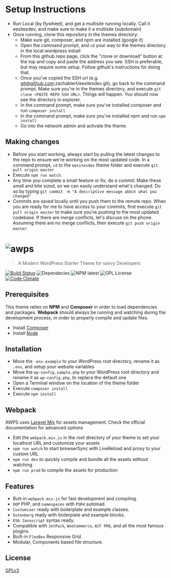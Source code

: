 # Setup Instructions

* Run Local (by flywheel), and get a multisite running locally. Call it eesitesdev, and make sure to make it a multisite (subdomain)
* Once running, clone this repository in the themes directory:
  * Make sure git, composer, and npm are installed (google it)
  * Open the command prompt, and `cd` your way to the themes directory in the local wordpress install
  * From this github repo page, click the "clone or download" button at the top and copy and paste the address you see. SSH is preferable, but may require some setup. Follow github's instructions for doing that.
  * Once you've copied the SSH url (e.g. git@github.com:zachablert/eesitesdev.git), go back to the command prompt. Make sure you're in the themes directory, and execute `git clone <PASTE REPO SSH URL>`. Things will happen. You should now see the directory in explorer.
  * In the command prompt, make sure you've installed composer and run `composer install`
  * In the command prompt, make sure you've installed npm and run `npm install`
  * Go into the network admin and activate the theme.

## Making changes

* Before you start working, always start by pulling the latest changes to the repo to ensure we're working on the most updated code. In a command prompt, `cd` to the `eesitesdev` theme folder and execute `git pull origin master`
* Execute `npm run watch`.
* Any time you complete a small feature or fix, do a commit. Make these small and bite sized, so we can easily understand what's changed. Do so by typing `git commit -m "A descriptive message about what you changed"`
* Commits are saved locally until you push them to the remote repo. When you are ready for me to have access to your commits, first execute `git pull origin master` to make sure you're pushing to the most updated codebase. If there are merge conflicts, let's discuss on the phone. Assuming there are no merge conflicts, then execute `git push origin master`.

# ![awps](http://www.alecaddd.com/wp-content/uploads/2017/05/awps-logo.png)
> A Modern WordPress Starter Theme for savvy Developers

[![Build Status](https://travis-ci.org/Alecaddd/awps.svg?branch=master)](https://travis-ci.org/Alecaddd/awps) ![Dependecies](https://david-dm.org/Alecaddd/awps.svg) ![NPM latest](https://img.shields.io/npm/v/npm.svg) ![GPL License](https://img.shields.io/badge/license-GPLv3-blue.svg) [![Code Climate](https://codeclimate.com/github/Alecaddd/awps/badges/gpa.svg)](https://codeclimate.com/github/Alecaddd/awps)

## Prerequisites

This theme relies on **NPM** and **Composer** in order to load dependencies and packages.
**Webpack** should always be running and watching during the development process, in order to properly compile and update files.

* Install [Composer](https://getcomposer.org/)
* Install [Node](https://nodejs.org/)


## Installation

* Move the `.env.example` to your WordPress root directory, rename it as `.env`, and setup your website variables
* Move the `wp-config.sample.php` to your WordPress root directory and rename it as `wp-config.php`, to replace the default one
* Open a Terminal window on the location of the theme folder
* Execute `composer install`
* Execute `npm install`


## Webpack

AWPS uses [Laravel Mix](https://laravel.com/docs/5.6/mix) for assets management. Check the official documentation for advanced options

* Edit the `webpack.mix.js` in the root directory of your theme to set your localhost URL and customize your assets
* `npm run watch` to start browserSync with LiveReload and proxy to your custom URL
* `npm run dev` to quickly compile and bundle all the assets without watching
* `npm run prod` to compile the assets for production


## Features

* Bult-in `webpack.mix.js` for fast development and compiling.
* `OOP` PHP, and `namespaces` with `PSR4` autoload.
* `Customizer` ready with boilerplate and example classes.
* `Gutenberg` ready with boilerplate and example blocks.
* `ES6 Javascript` syntax ready.
* Compatible with `JetPack`, `WooCommerce`, `ACF PRO`, and all the most famous plugins.
* Built-in `FlexBox` Responsive Grid.
* Modular, Components based file structure.


## License

[GPLv3](https://github.com/Alecaddd/awps/blob/master/LICENSE.txt)